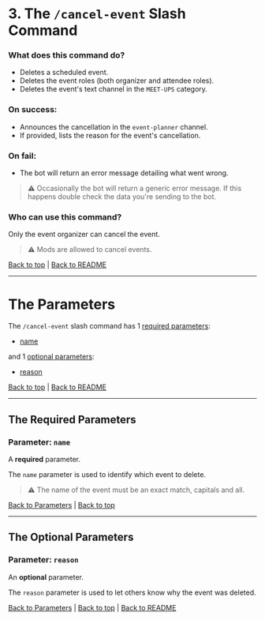 # 3. The `/cancel-event` Slash Command

### What does this command do?

- Deletes a scheduled event.
- Deletes the event roles (both organizer and attendee roles).
- Deletes the event's text channel in the `MEET-UPS` category.

### On success:

- Announces the cancellation in the `event-planner` channel.
- If provided, lists the reason for the event's cancellation.

### On fail:
- The bot will return an error message detailing what went wrong.

>⚠️ Occasionally the bot will return a generic error message. If this happens double check the data you're sending to the bot.

### Who can use this command?

Only the event organizer can cancel the event.

> ⚠️ Mods are allowed to cancel events.

[Back to top](#1-the-create-event-slash-command) | [Back to README](../README.md)

---

# The Parameters

The `/cancel-event` slash command has 1 [required parameters](#the-required-parameters):

- [name](#parameter-name)

and 1 [optional parameters](#the-optional-parameters):

- [reason](#parameter-reason)

[Back to top](#1-the-create-event-slash-command) | [Back to README](../README.md)

---

## The Required Parameters

### Parameter: `name`

A **required** parameter. 

The `name` parameter is used to identify which event to delete.

> ⚠️ The name of the event must be an exact match, capitals and all.

[Back to Parameters](#the-parameters) | [Back to top](#1-the-create-event-slash-command)

---

## The Optional Parameters

### Parameter: `reason`

An **optional** parameter. 

The `reason` parameter is used to let others know why the event was deleted.

[Back to Parameters](#the-parameters) | [Back to top](#1-the-create-event-slash-command) | [Back to README](../README.md)